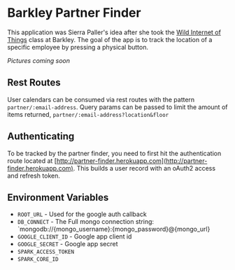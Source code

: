 # Barkley Partner Finder

This application was Sierra Paller's idea after she took the [Wild Internet of Things](https://github.com/joelongstreet/internet-of-wild-things) class at Barkley. The goal of the app is to track the location of a specific employee by pressing a physical button.

*Pictures coming soon*

## Rest Routes
User calendars can be consumed via rest routes with the pattern `partner/:email-address`. Query params can be passed to limit the amount of items returned, `partner/:email-address?location&floor`

## Authenticating
To be tracked by the partner finder, you need to first hit the authentication route located at [http://partner-finder.herokuapp.com](http://partner-finder.herokuapp.com). This builds a user record with an oAuth2 access and refresh token.

## Environment Variables
* `ROOT_URL` - Used for the google auth callback
* `DB_CONNECT` - The Full mongo connection string:  `mongodb://{mongo_username}:{mongo_password}@{mongo_url}
* `GOOGLE_CLIENT_ID` - Google app client id
* `GOOGLE_SECRET` - Google app secret
* `SPARK_ACCESS_TOKEN`
* `SPARK_CORE_ID`
